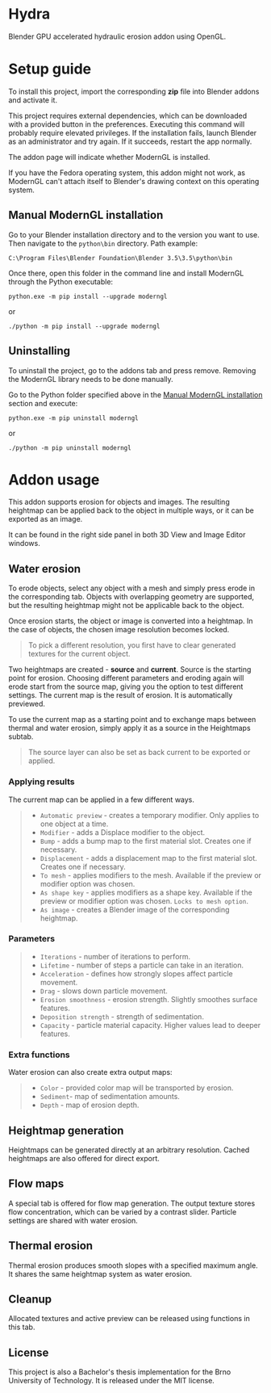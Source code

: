 # Hydra

Blender GPU accelerated hydraulic erosion addon using OpenGL.

Setup guide
===========

To install this project, import the corresponding **zip** file into Blender addons and activate it.

This project requires external dependencies, which can be downloaded with a provided button in the preferences.
Executing this command will probably require elevated privileges. If the installation fails, launch Blender as an administrator and try again.
If it succeeds, restart the app normally.

The addon page will indicate whether ModernGL is installed.

If you have the Fedora operating system, this addon might not work, as ModernGL can't attach itself to Blender's drawing context on this operating system.

Manual ModernGL installation
----------------------------

Go to your Blender installation directory and to the version you want to use. Then navigate to the `python\bin` directory. Path example:

`C:\Program Files\Blender Foundation\Blender 3.5\3.5\python\bin`

Once there, open this folder in the command line and install ModernGL through the Python executable:

`python.exe -m pip install --upgrade moderngl`

or

`./python -m pip install --upgrade moderngl`

Uninstalling
------------

To uninstall the project, go to the addons tab and press remove. Removing the ModernGL library needs to be done manually.

Go to the Python folder specified above in the [Manual ModernGL installation](#manual-moderngl-installation) section and execute:

`python.exe -m pip uninstall moderngl`

or

`./python -m pip uninstall moderngl`

Addon usage
===========

This addon supports erosion for objects and images. The resulting heightmap can be applied back to the object in multiple ways, or it can be exported as an image.

It can be found in the right side panel in both 3D View and Image Editor windows.

Water erosion
-------------

To erode objects, select any object with a mesh and simply press erode in the corresponding tab.
Objects with overlapping geometry are supported, but the resulting heightmap might not be applicable back to the object.

Once erosion starts, the object or image is converted into a heightmap. In the case of objects, the chosen image resolution becomes locked.

> To pick a different resolution, you first have to clear generated textures for the current object.

Two heightmaps are created - **source** and **current**. Source is the starting point for erosion.
Choosing different parameters and eroding again will erode start from the source map, giving you the option to test different settings.
The current map is the result of erosion. It is automatically previewed.

To use the current map as a starting point and to exchange maps between thermal and water erosion, simply apply it as a source in the Heightmaps subtab.

> The source layer can also be set as back current to be exported or applied.

### Applying results

The current map can be applied in a few different ways.

> * `Automatic preview` - creates a temporary modifier. Only applies to one object at a time.
> * `Modifier` - adds a Displace modifier to the object.
> * `Bump` - adds a bump map to the first material slot. Creates one if necessary.
> * `Displacement` - adds a displacement map to the first material slot. Creates one if necessary.
> * `To mesh` - applies modifiers to the mesh. Available if the preview or modifier option was chosen.
> * `As shape key` - applies modifiers as a shape key. Available if the preview or modifier option was chosen. `Locks to mesh option`.
> * `As image` - creates a Blender image of the corresponding heightmap.

### Parameters

> * `Iterations` - number of iterations to perform.
> * `Lifetime` - number of steps a particle can take in an iteration.
> * `Acceleration` - defines how strongly slopes affect particle movement.
> * `Drag` - slows down particle movement.
> * `Erosion smoothness` - erosion strength. Slightly smoothes surface features.
> * `Deposition strength` - strength of sedimentation.
> * `Capacity` - particle material capacity. Higher values lead to deeper features.

### Extra functions

Water erosion can also create extra output maps:

> * `Color` - provided color map will be transported by erosion.
> * `Sediment`- map of sedimentation amounts.
> * `Depth` - map of erosion depth.

Heightmap generation
--------------------

Heightmaps can be generated directly at an arbitrary resolution. Cached heightmaps are also offered for direct export.

Flow maps
---------

A special tab is offered for flow map generation. The output texture stores flow concentration, which can be varied by a contrast slider.
Particle settings are shared with water erosion.

Thermal erosion
---------------

Thermal erosion produces smooth slopes with a specified maximum angle. It shares the same heightmap system as water erosion.

Cleanup
-------

Allocated textures and active preview can be released using functions in this tab.

## License

This project is also a Bachelor's thesis implementation for the Brno University of Technology. It is released under the MIT license.